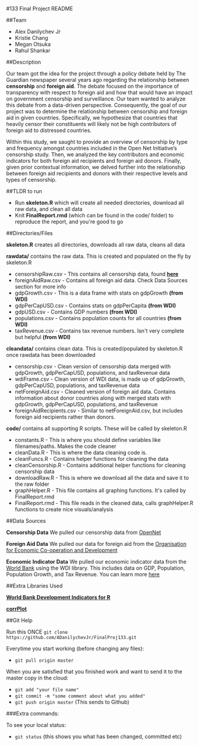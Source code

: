#133 Final Project README

##Team

* Alex Danilychev Jr
* Kristie Chang
* Megan Otsuka
* Rahul Shankar

##Description

Our team got the idea for the project through a policy debate held by The Guardian newspaper several years ago regarding the relationship between __censorship__ and __foreign aid__. The debate focused on the importance of transparency with respect to foreign aid and how that would have an impact on government censorship and surveillance. Our team wanted to analyze this debate from a data-driven perspective. Consequently, the goal of our project was to determine the relationship between censorship and foreign aid in given countries. Specifically, we hypothesize that countries that heavily censor their constituents will likely not be high contributors of foreign aid to distressed countries.

Within this study, we saught to provide an overview of censorship by type and frequency amongst countries included in the Open Net Initiative’s censorship study. Then, we analyzed the key contributors and economic indicators for both foreign aid recipients and foreign aid donors. Finally, given prior contextual information, we delved further into the relationship between foreign aid recipients and donors with their respective levels and types of censorship.

##TLDR to run

* Run **skeleton.R** which will create all needed directories, download all raw data, and clean all data
* Knit **FinalReport.rmd** (which can be found in the code/ folder) to reproduce the report, and you're good to go

##Directories/Files

**skeleton.R** creates all directories, downloads all raw data, cleans all data

**rawdata/** contains the raw data. This is created and populated on the fly by skeleton.R
* censorshipRaw.csv - This contains all censorship data, found [**here**](https://opennet.net/research/data)
* foreignAidRaw.csv - Contains all foreign aid data. Check Data Sources section for more info
* gdpGrowth.csv - This is a data frame with stats on gdpGrowth **(from WDI)**
* gdpPerCapUSD.csv - Contains stats on gdpPerCapita **(from WDI)**
* gdpUSD.csv - Contains GDP numbers **(from WDI)**
* populations.csv - Contains population counts for all countries **(from WDI)**
* taxRevenue.csv - Contains tax revenue numbers. Isn't very complete but helpful **(from WDI)**

**cleandata/** contains clean data. This is created/populated by skeleton.R once rawdata has been downloaded
* censorship.csv - Clean version of censorship data merged with gdpGrowth, gdpPerCapUSD, populations, and taxRevenue data
* wdiFrame.csv - Clean version of WDI data, is made up of gdpGrowth, gdpPerCapUSD, populations, and taxRevenue data
* netForeignAid.csv - Cleaned version of foreign aid data. Contains information about donor countries along with merged stats with gdpGrowth, gdpPerCapUSD, populations, and taxRevenue
* foreignAidRecipients.csv - Similar to netForeignAid.csv, but includes foreign aid recipients rather than donors. 

**code/** contains all supporting R scripts. These will be called by skeleton.R
* constants.R       - This is where you should define variables like filenames/paths. Makes the code cleaner
* cleanData.R       - This is where the data cleaning code is. 
* cleanFuncs.R      - Contains helper functions for cleaning the data
* cleanCensorship.R - Contains additional helper functions for cleaning censorship data
* downloadRaw.R     - This is where we download all the data and save it to the raw folder
* graphHelper.R     - This file contains all graphing functions. It's called by FinalReport.rmd
* FinalReport.rmd   - This file reads in the cleaned data, calls graphHelper.R functions to create nice visuals/analysis

##Data Sources

**Censorship Data** We pulled our censorship data from [OpenNet](https://opennet.net/research/data)

**Foreign Aid Data** We pulled our data for foreign aid from the [Organisation for Economic Co-operation and Development](http://www.oecd.org/dac/stats/aid-at-a-glance.htm)

**Economic Indicator Data** We pulled our economic indicator data from the [World Bank](http://databank.worldbank.org/data/home.aspx) using the WDI library. This includes data on GDP, Population, Population Growth, and Tax Revenue. You can learn more [here](https://github.com/vincentarelbundock/WDI)


##Extra Libraries Used

[**World Bank Development Indicators for R**](https://github.com/vincentarelbundock/WDI)

[**corrPlot**](https://cran.r-project.org/web/packages/corrplot/corrplot.pdf) 

##Git Help

Run this ONCE `git clone https://github.com/ADanilychevJr/FinalProj133.git`

Everytime you start working (before changing any files):
* `git pull origin master`

When you are satisfied that you finished work and want to send it to the master copy in the cloud:
* `git add "your file name"`
* `git commit -m "some comment about what you added" `
* `git push origin master` (This sends to Github)

###Extra commands: 

To see your local status: 
* `git status` (this shows you what has been changed, committed etc)

